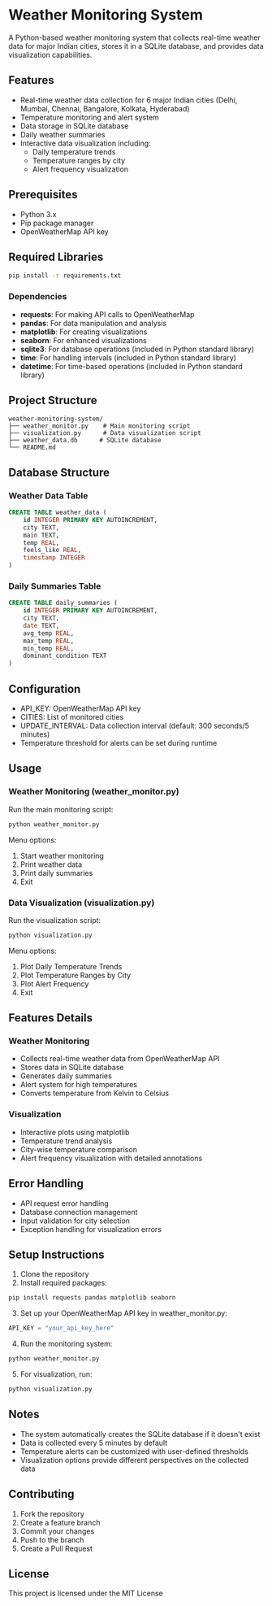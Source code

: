 # Weather Monitoring System

A Python-based weather monitoring system that collects real-time weather data for major Indian cities, stores it in a SQLite database, and provides data visualization capabilities.

## Features
- Real-time weather data collection for 6 major Indian cities (Delhi, Mumbai, Chennai, Bangalore, Kolkata, Hyderabad)
- Temperature monitoring and alert system
- Data storage in SQLite database
- Daily weather summaries
- Interactive data visualization including:
  - Daily temperature trends
  - Temperature ranges by city
  - Alert frequency visualization

## Prerequisites
- Python 3.x
- Pip package manager
- OpenWeatherMap API key

## Required Libraries
```bash
pip install -r requirements.txt
```

### Dependencies
- **requests**: For making API calls to OpenWeatherMap
- **pandas**: For data manipulation and analysis
- **matplotlib**: For creating visualizations
- **seaborn**: For enhanced visualizations
- **sqlite3**: For database operations (included in Python standard library)
- **time**: For handling intervals (included in Python standard library)
- **datetime**: For time-based operations (included in Python standard library)

## Project Structure
```
weather-monitoring-system/
├── weather_monitor.py    # Main monitoring script
├── visualization.py      # Data visualization script
├── weather_data.db      # SQLite database
└── README.md
```

## Database Structure

### Weather Data Table
```sql
CREATE TABLE weather_data (
    id INTEGER PRIMARY KEY AUTOINCREMENT,
    city TEXT,
    main TEXT,
    temp REAL,
    feels_like REAL,
    timestamp INTEGER
)
```

### Daily Summaries Table
```sql
CREATE TABLE daily_summaries (
    id INTEGER PRIMARY KEY AUTOINCREMENT,
    city TEXT,
    date TEXT,
    avg_temp REAL,
    max_temp REAL,
    min_temp REAL,
    dominant_condition TEXT
)
```

## Configuration
- API_KEY: OpenWeatherMap API key
- CITIES: List of monitored cities
- UPDATE_INTERVAL: Data collection interval (default: 300 seconds/5 minutes)
- Temperature threshold for alerts can be set during runtime

## Usage

### Weather Monitoring (weather_monitor.py)
Run the main monitoring script:
```bash
python weather_monitor.py
```

Menu options:
1. Start weather monitoring
2. Print weather data
3. Print daily summaries
4. Exit

### Data Visualization (visualization.py)
Run the visualization script:
```bash
python visualization.py
```

Menu options:
1. Plot Daily Temperature Trends
2. Plot Temperature Ranges by City
3. Plot Alert Frequency
4. Exit

## Features Details

### Weather Monitoring
- Collects real-time weather data from OpenWeatherMap API
- Stores data in SQLite database
- Generates daily summaries
- Alert system for high temperatures
- Converts temperature from Kelvin to Celsius

### Visualization
- Interactive plots using matplotlib
- Temperature trend analysis
- City-wise temperature comparison
- Alert frequency visualization with detailed annotations

## Error Handling
- API request error handling
- Database connection management
- Input validation for city selection
- Exception handling for visualization errors

## Setup Instructions

1. Clone the repository
2. Install required packages:
```bash
pip install requests pandas matplotlib seaborn
```

3. Set up your OpenWeatherMap API key in weather_monitor.py:
```python
API_KEY = "your_api_key_here"
```

4. Run the monitoring system:
```bash
python weather_monitor.py
```

5. For visualization, run:
```bash
python visualization.py
```

## Notes
- The system automatically creates the SQLite database if it doesn't exist
- Data is collected every 5 minutes by default
- Temperature alerts can be customized with user-defined thresholds
- Visualization options provide different perspectives on the collected data

## Contributing
1. Fork the repository
2. Create a feature branch
3. Commit your changes
4. Push to the branch
5. Create a Pull Request

## License
This project is licensed under the MIT License
